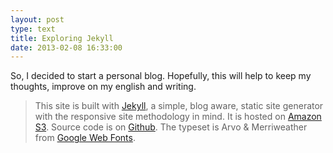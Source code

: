 ```yaml
---
layout: post
type: text
title: Exploring Jekyll
date: 2013-02-08 16:33:00
---
```


So, I decided to start a personal blog. Hopefully, this will help to keep my thoughts, improve on my english and writing.

>This site is built with [Jekyll](https://github.com/mojombo/jekyll), a simple, blog aware, static site generator with the responsive site methodology in mind. It is hosted on [Amazon S3](http://aws.amazon.com/s3/). Source code is on [Github](https://github.com/sylviang). The typeset is Arvo & Merriweather from [Google Web Fonts](http://www.google.com/webfonts). 
